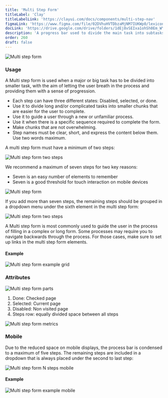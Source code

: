 ```yaml
---
title: 'Multi Step Form'
titleLabel: 'Clay'
titleLabelLink: 'https://clayui.com/docs/components/multi-step-nav'
figmaLink: 'https://www.figma.com/file/02DVhuHVTDbzaMjNM7IUKWp0/lexicon?node-id=6033%3A2985'
docLink: 'https://drive.google.com/drive/folders/1dEj8vSEIxa1ohSh0Em_WY8TBXj9X6Cc6'
description: 'A progress bar used to divide the main task into subtasks to help users complete long processes.'
order: 260
draft: false
---
```


![Multi step form](/images/lexicon/MultiStepForm7Steps.jpg)

### Usage

A Multi step form is used when a major or big task has to be divided into smaller task, with the aim of letting the user breath in the process and providing them with a sense of progression.

-   Each step can have three different states: Disabled, selected, or done.
-   Use it to divide long and/or complicated tasks into smaller chunks that are easier for the user to complete.
-   Use it to guide a user through a new or unfamiliar process.
-   Use it when there is a specific sequence required to complete the form.
-   Make chunks that are not overwhelming.
-   Step names must be clear, short, and express the content below them. Use two words maximum.

A multi step form must have a minimum of two steps:

![Multi step form two steps](/images/lexicon/MultiStepForm2Steps.jpg)

We recommend a maximum of seven steps for two key reasons:

-   Seven is an easy number of elements to remember
-   Seven is a good threshold for touch interaction on mobile devices

![Multi step form](/images/lexicon/MultiStepForm7Steps.jpg)

If you add more than seven steps, the remaining steps should be grouped in a dropdown menu under the sixth element in the multi step form:

![Multi step form two steps](/images/lexicon/MultiStepFormNSteps.jpg)

A Multi step form is most commonly used to guide the user in the process of filling in a complex or long form. Some processes may require you to navigate backwards through the process. For those cases, make sure to set up links in the multi step form elements.

#### Example

![Multi step form example grid](/images/lexicon/MultiStepFormExampleGrid.jpg)

### Attributes

![Multi step form parts](/images/lexicon/MultiStepFormParts.jpg)

1. Done: Checked page
2. Selected: Current page
3. Disabled: Non visited page
4. Steps row: equally divided space between all steps

![Multi step form metrics](/images/lexicon/MultiStepFormMetrics.jpg)

### Mobile

Due to the reduced space on mobile displays, the process bar is condensed to a maximum of five steps. The remaining steps are included in a dropdown that is always placed under the second to last step:

![Multi step form N steps mobile](/images/lexicon/MultiStepFormNStepsMobile.jpg)

#### Example

![Multi step form example mobile](/images/lexicon/MultiStepFormExampleMobile.jpg)
